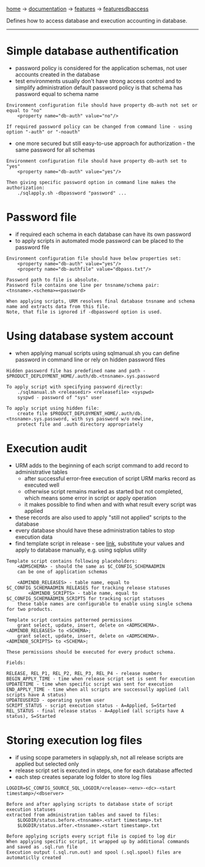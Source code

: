 [home](home.md) -> [documentation](documentation.md) -> [features](features.md) -> [featuresdbaccess](featuresdbaccess.md)

Defines how to access database and execution accounting in database.



---


# Simple database authentification #

  * password policy is considered for the application schemas, not user accounts created in the database
  * test environments usually don't have strong access control and to simplify administration default password policy is that schema has password equal to schema name
```
Environment configuration file should have property db-auth not set or equal to "no"
	<property name="db-auth" value="no"/>

If required password policy can be changed from command line - using option "-auth" or "-noauth"
```

  * one more secured but still easy-to-use approach for authorization - the same password for all schemas
```
Environment configuration file should have property db-auth set to "yes"
	<property name="db-auth" value="yes"/>

Then giving specific password option in command line makes the authorization:
	./sqlapply.sh -dbpassword "password" ...
```

# Password file #

  * if required each schema in each database can have its own password
  * to apply scripts in automated mode password can be placed to the password file
```
Environment configuration file should have below properties set:
	<property name="db-auth" value="yes"/>
	<property name="db-authfile" value="dbpass.txt"/>

Password path to file is absolute.
Password file contains one line per tnsname/schema pair:
<tnsname>.<schema>=<password>

When applying scripts, URM resolves final database tnsname and schema name and extracts data from this file.
Note, that file is ignored if -dbpassword option is used.
```

# Using database system account #

  * when applying manual scripts using sqlmanual.sh you can define password in command line or rely on hidden password files
```
Hidden password file has predefined name and path - $PRODUCT_DEPLOYMENT_HOME/.auth/db.<tnsname>.sys.password

To apply script with specifying password directly:
	./sqlmanual.sh <releasedir> <releasefile> <syspwd>
	syspwd - password of "sys" user

To apply script using hidden file:
	create file $PRODUCT_DEPLOYMENT_HOME/.auth/db.<tnsname>.sys.password, with sys password w/o newline, 
	protect file and .auth directory appropriately
```

# Execution audit #

  * URM adds to the beginning of each script command to add record to administrative tables
    * after successful error-free execution of script URM marks record as executed well
    * otherwise script remains marked as started but not completed, which means some error in script or apply operation
    * it makes possible to find when and with what result every script was applied
  * these records are also used to apply "still not applied" scripts to the database
  * every database should have these administration tables to stop execution data
  * find template script in release - see [link](https://code.google.com/p/shurm/source/browse/trunk/master/samples/database/001-sys-admindb.sql), substitute your values and apply to database manually, e.g. using sqlplus utility
```
Template script contains following placeholders:
	<ADMSCHEMA> - should the same as $C_CONFIG_SCHEMAADMIN
	can be one of application schemas

	<ADMINDB_RELEASES> - table name, equal to $C_CONFIG_SCHEMAADMIN_RELEASES for tracking release statuses
        <ADMINDB_SCRIPTS> - table name, equal to $C_CONFIG_SCHEMAADMIN_SCRIPTS for tracking script statuses
	these table names are configurable to enable using single schema for two products.

Template script contains patterned permissions
	grant select, update, insert, delete on <ADMSCHEMA>.<ADMINDB_RELEASES> to <SCHEMA>;
	grant select, update, insert, delete on <ADMSCHEMA>.<ADMINDB_SCRIPTS> to <SCHEMA>;

These permissions should be executed for every product schema.

Fields:

RELEASE, REL_P1, REL_P2, REL_P3, REL_P4 - release numbers
BEGIN_APPLY_TIME - time when release script set is sent for execution
UPDATETIME - time when specific script was sent for execution
END_APPLY_TIME - time when all scripts are successully applied (all scripts have A status)
UPDATEUSERID - operating system user
SCRIPT_STATUS - script execution status - A=Applied, S=Started
REL_STATUS - final release status - A=Applied (all scripts have A status), S=Started
```

# Storing execution log files #

  * if using scope parameters in sqlapply.sh, not all release scripts are applied but selected only
  * release script set is executed in steps, one for each database affected
  * each step creates separate log folder to store log files
```
LOGDIR=$C_CONFIG_SOURCE_SQL_LOGDIR/<release>-<env>-<dc>-<start timestamp>/<dbserver>

Before and after applying scripts to database state of script execution statuses 
extracted from administration tables and saved to files:
	$LOGDIR/status.before.<tnsname>.<start timestamp>.txt
	$LOGDIR/status.after.<tnsname>.<start timestamp>.txt

Before applying scripts every script file is copied to log dir
When applying specific script, it wrapped up by additional commands and saved as .sql.run file
Execution output (.sql.run.out) and spool (.sql.spool) files are automaticlly created
```